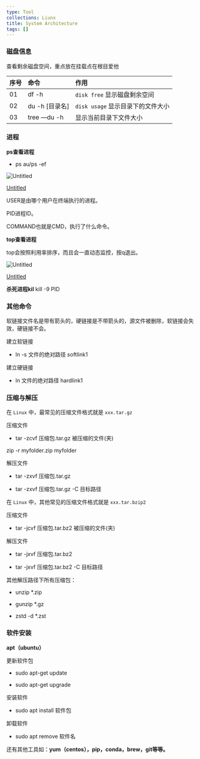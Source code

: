 ```yaml
---
type: Tool
collections: Liunx
title: System Architecture
tags: []
---
```


### 磁盘信息

查看剩余磁盘空间，重点放在挂载点在根目爱他

| **序号** | **命令**      | **作用**                  |
| :----- | :---------- | :---------------------- |
| 01     | df -h       | `disk free` 显示磁盘剩余空间    |
| 02     | du -h [目录名] | `disk usage` 显示目录下的文件大小 |
| 03     | tree —du -h | 显示当前目录下文件大小             |

### 进程

**ps查看进程**

- ps au/ps -ef

![Untitled](https://s3-us-west-2.amazonaws.com/secure.notion-static.com/0ee37e53-4084-4a1d-b5e2-a9c5da484c4b/Untitled.png)

[Untitled](Images/Untitled%20(2).md)

USER是由哪个用户在终端执行的进程。

PID进程ID。

COMMAND也就是CMD，执行了什么命令。

**top查看进程**

top会按照利用率排序，而且会一直动态监控，按q退出。

![Untitled](https://s3-us-west-2.amazonaws.com/secure.notion-static.com/35759f03-cd5b-4b7a-a92a-17dd5072a139/Untitled.png)

[Untitled](Images/Untitled%20(3).md)

**杀死进程kil** kill -9 PID

### 其他命令

软链接文件名是带有箭头的，硬链接是不带箭头的，源文件被删除，软链接会失效，硬链接不会。

建立软链接

- ln -s 文件的绝对路径 softlink1

建立硬链接

- ln 文件的绝对路径 hardlink1

### 压缩与解压

在 `Linux` 中，最常见的压缩文件格式就是 `xxx.tar.gz`

压缩文件

- tar -zcvf 压缩包.tar.gz 被压缩的文件(夹)

zip -r myfolder.zip myfolder

解压文件

- tar -zxvf 压缩包.tar.gz

- tar -zxvf 压缩包.tar.gz -C 目标路径

在 `Linux` 中，其他常见的压缩文件格式就是 `xxx.tar.bzip2`

压缩文件

- tar -jcvf 压缩包.tar.bz2 被压缩的文件(夹)

解压文件

- tar -jxvf 压缩包.tar.bz2

- tar -jxvf 压缩包.tar.bz2 -C 目标路径

其他解压路径下所有压缩包：

- unzip *.zip

- gunzip *.gz

- zstd -d *.zst

### 软件安装

**apt（ubuntu）**

更新软件包

- sudo apt-get update

- sudo apt-get upgrade

安装软件

- sudo apt install 软件包

卸载软件

- sudo apt remove 软件名

还有其他工具如：**yum（centos），pip，conda，brew，git等等。**

